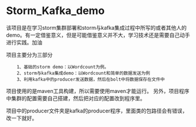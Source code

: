# Storm_Kafka_demo
该项目是在学习storm集群部署和storm与kafka集成过程中所写的或者其他人的demo。有一定借鉴意义，但是可能借鉴意义并不大，学习技术还是需要自己动手进行实践。加油

项目主要分为三部分
	
  		1、基础的storm demo：以Wordcount为例。
 		2、storm与kafka集成demo：以Wordcount和简单的数据发送为例
		3、利用kafka中的producer发送数据，然后在bolt中将数据保存在文件中

项目使用的是maven工具构建，所以需要使用maven才能运行。
另外，项目程序中集群的配置需要自己搭建，然后把对应的配置改到程序里。

项目中的producer文件夹是kafka的producer程序，里面类的包路径会有错误，改一下就好。
